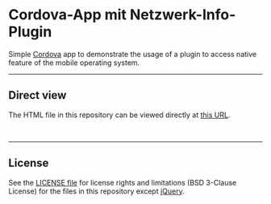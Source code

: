 # Cordova-App mit Netzwerk-Info-Plugin

Simple [Cordova](https://cordova.apache.org/) app  to demonstrate the usage of a plugin to access native feature of the mobile
operating system.
<br>

----
## Direct view

The HTML file in this repository can be viewed directly at [this URL](https://mdecker-mobilecomputing.github.io/HTML_jQuery-jQM/index.html).

<br>

----
## License

See the [LICENSE file](LICENSE.md) for license rights and limitations (BSD 3-Clause License)
for the files in this repository except [jQuery](https://jquery.org/license/).

